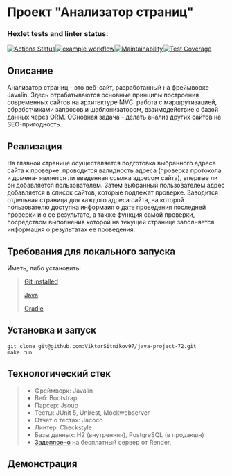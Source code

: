 # Проект  "Анализатор страниц"

### Hexlet tests and linter status:
[![Actions Status](https://github.com/ViktorSitnikov97/java-project-72/actions/workflows/hexlet-check.yml/badge.svg)](https://github.com/ViktorSitnikov97/java-project-72/actions)[![example workflow](https://github.com/ViktorSitnikov97/java-project-72/actions/workflows/main.yml/badge.svg)](https://github.com/ViktorSitnikov97/java-project-72/actions)[![Maintainability](https://api.codeclimate.com/v1/badges/3b58008aec971875ce24/maintainability)](https://codeclimate.com/github/ViktorSitnikov97/java-project-72/maintainability)[![Test Coverage](https://api.codeclimate.com/v1/badges/3b58008aec971875ce24/test_coverage)](https://codeclimate.com/github/ViktorSitnikov97/java-project-72/test_coverage)


## Описание 

Анализатор страниц - это веб-сайт, разработанный на фреймворке Javalin. Здесь отрабатываются основные принципы построения современных сайтов на архитектуре MVC: работа с маршрутизацией, обработчиками запросов и шаблонизатором, взаимодействие с базой данных через ORM. ОСновная задача - делать анализ других сайтов на SEO-пригодность.

## Реализация

На главной странице осуществляется подготовка выбранного адреса сайта к проверке: проводится валидность адреса (проверка протокола и домена- является ли введенная ссылка адресом сайта), впервые ли он добавляется пользователем.
Затем выбранный пользователем адрес добавляется в список сайтов, которые подлежат проверке. Заводится отдельная страница для каждого адреса сайта, на которой пользователю доступна информаия о дате проведения последней проверки и о ее результате, а также функция самой проверки, посредством выполнения которой на текущей странице заполняется информация о результатах ее проведения.  

## Требования для локального запуска
Иметь, либо установить:

> [Git installed](https://git-scm.com/book/en/v2/Getting-Started-Installing-Git)
> 
> [Java](https://www.oracle.com/java/technologies/downloads/)
> 
> [Gradle](https://gradle.org/install/)

## Установка и запуск
```
git clone git@github.com:ViktorSitnikov97/java-project-72.git
make run
```
## Технологический стек

> * Фреймворк: Javalin
> * Веб: Bootstrap
> * Парсер: Jsoup
> * Тесты: JUnit 5, Unirest, Mockwebserver
> * Отчет о тестах: Jacoco
> * Линтер: Checkstyle
> * Базы данных: H2 (внутренняя), PostgreSQL (в продакшн)
> * [Задеплоено](https://java-project-72-2xyh.onrender.com/) на бесплатный сервер от Render.


## Демонстрация







